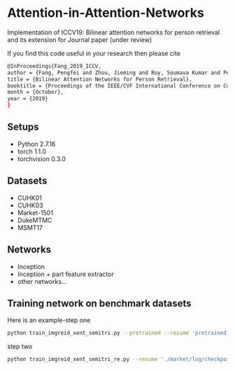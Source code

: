 # Attention-in-Attention-Networks

Implementation of ICCV19: Bilinear attention networks for person retrieval and its extension for Journal paper (under review)


If you find this code useful in your research then please cite
```bash
@InProceedings{Fang_2019_ICCV,
author = {Fang, Pengfei and Zhou, Jieming and Roy, Soumava Kumar and Petersson, Lars and Harandi, Mehrtash},
title = {Bilinear Attention Networks for Person Retrieval},
booktitle = {Proceedings of the IEEE/CVF International Conference on Computer Vision (ICCV)},
month = {October},
year = {2019}
}
```


## Setups
- Python 2.7.16
- torch 1.1.0
- torchvision 0.3.0  

## Datasets
- CUHK01
- CUHK03
- Market-1501
- DukeMTMC
- MSMT17

## Networks
- Inception 
- Inception + part feature extractor
- other networks...

## Training network on benchmark datasets
Here is an example-step one
```bash
python train_imgreid_xent_semitri.py --pretrained --resume 'pretrained_model/inceptionV1_bn_noModule.pth.tar' --height 256 --width 128 --max-epoch 50 --train-batch 64 --focused-parts 4 --factor-of-scale-factors 1 --stepsize 150 200 250 --gamma 0.1 --lr 0.0005 --weight-decay 0.0001 --drop-rate 0.1 --margin 1 --num_trip 10 --optim 'adam' --save-dir './market/log' --arch bilinear_baseline --gpu-devices 0,1
```
step two
```bash
python train_imgreid_xent_semitri_re.py --resume './market/log/checkpoint_ep50.pth.tar' --height 256 --width 128 --max-epoch 300 --train-batch 64 --focused-parts 4 --factor-of-scale-factors 1 --stepsize 150 200 250 --gamma 0.1 --lr 0.0005 --weight-decay 0.0001 --drop-rate 0.1 --margin 1 --num_trip 10 --optim 'adam' --save-dir './market/log_re' --arch bilinear_baseline --gpu-devices 0,1
```



